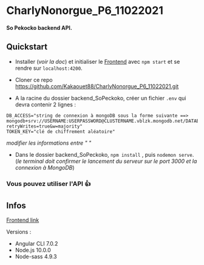 # CharlyNonorgue_P6_11022021
#### So Pekocko backend API.

## Quickstart

- Installer (*voir la doc*) et initialiser le [Frontend](https://github.com/OpenClassrooms-Student-Center/dwj-projet6) avec ```npm start``` et se rendre sur ```localhost:4200```.

- Cloner ce repo https://github.com/Kakaouet88/CharlyNonorgue_P6_11022021.git<br>

- A la racine du dossier backend_SoPeckoko, créer un fichier ```.env``` qui devra contenir 2 lignes :

```
DB_ACCESS="string de connexion à mongoDB sous la forme suivante ==> mongodb+srv://USERNAME:USERPASSWORD@CLUSTERNAME.vblzk.mongodb.net/DATABASENAME?retryWrites=true&w=majority"
TOKEN_KEY="clé de chiffrement aléatoire"
```

*modifier les informations entre " "*

- Dans le dossier backend_SoPeckoko, ```npm install``` , puis ```nodemon serve```.<br>(*le terminal doit confirmer le lancement du serveur sur le port 3000 et la connexion à MongoDB*)

### Vous pouvez utiliser l'API 👍

## Infos

[Frontend link](https://github.com/OpenClassrooms-Student-Center/dwj-projet6)

Versions :

- Angular CLI 7.0.2
- Node.js 10.0.0
- Node-sass 4.9.3